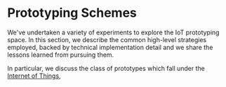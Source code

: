 Prototyping Schemes
===================

We've undertaken a variety of experiments to explore the IoT prototyping space. In this section, we describe the common high-level strategies employed, backed by technical implementation detail and we share the lessons learned from pursuing them.

In particular, we discuss the class of prototypes which fall under the [Internet of Things](./iot.html),
